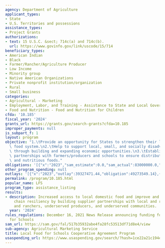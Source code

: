 ```yaml
---
agency: Department of Agriculture
applicant_types:
- State
- U.S. Territories and possessions
assistance_types:
- Project Grants
authorizations:
- text: 15 U.S.C. &sect; 714c(a) and 714c(b).
  url: https://www.govinfo.gov/link/uscode/15/714
beneficiary_types:
- American Indian
- Black
- Farmer/Rancher/Agriculture Producer
- Low Income
- Minority group
- Native American Organizations
- Private nonprofit institution/organization
- Rural
- Small business
categories:
- Agricultural - Marketing
- Employment, Labor, and Training - Assistance to State and Local Governments
- Food and Nutrition - Food and Nutrition for Children
cfda: '10.185'
fiscal_year: '2024'
grants_url: https://grants.gov/search-grants?cfda=10.185
improper_payments: null
is_subpart_f: 1
layout: program
objective: "1.\tProvide an opportunity for States to strengthen their local and regional\
  \ food system.\n2.\tHelp to support local, small, and socially disadvantaged farmers/producers\
  \ through building and expanding economic opportunities.\n3.\tEstablish and broaden\
  \ partnerships with farmers/producers and schools to ensure distribution of fresh\
  \ and nutritious foods."
obligations: '[{"x":"2023","sam_estimate":0.0,"sam_actual":83000000.0,"usa_spending_actual":45911629.0},{"x":"2024","sam_estimate":0.0,"sam_actual":3600000.0,"usa_spending_actual":3564026.0},{"x":"2025","sam_estimate":0.0,"sam_actual":3600000.0,"usa_spending_actual":1269260.44}]'
other_program_spending: null
outlays: '[{"x":"2023","outlay":39327471.44,"obligation":49273549.14},{"x":"2024","outlay":22246919.75,"obligation":-4507.42},{"x":"2025","outlay":54045297.48,"obligation":1603618.0}]'
permalink: /program/10.185.html
popular_name: LFS
program_type: assistance_listing
results:
- description: Increased access to local domestic food and improve and maintain supply
    chain resiliency by building supplier partnerships with local and regional farmers
    and ranchers, underserved producers, and underserved communities.
  year: '2024'
rules_regulations: December 16, 2021 News Release announcing funding for Local Food
  for Schools
sam_url: https://sam.gov/fal/517b35932abe4fa28fc53513df71d8e4/view
sub-agency: Agricultural Marketing Service
title: Local Food for Schools Cooperative Agreement Program
usaspending_url: https://www.usaspending.gov/search/?hash=1ce22a21c194e4d1538350746385fb25
---
```


